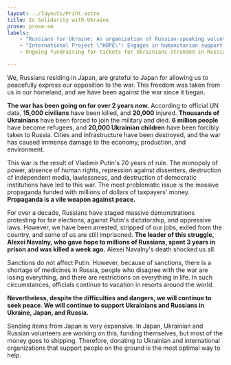 ```yaml
---
layout: ../layouts/Print.astro
title: In Solidarity with Ukraine
prose: prose-sm
labels:
    - "Russians for Ukraine: An organization of Russian-speaking volunteers at  the Poland-Ukraine border."
    - "International Project \"HOPE\": Engages in humanitarian support."
    - Ongoing fundraising for tickets for Ukrainians stranded in Russia.

---
```


We, Russians residing in Japan, are grateful to Japan for allowing us to peacefully express our opposition to the war. This freedom was taken from us in our homeland, and we have been against the war since it began.

__The war has been going on for over 2 years now.__ According to official UN data, **15,000 civilians** have been killed, and **20,000** injured. **Thousands of Ukrainians** have been forced to join the military and died. **6 million people** have become refugees, and **20,000 Ukrainian children** have been forcibly taken to Russia. Cities and infrastructure have been destroyed, and the war has caused immense damage to the economy, production, and environment.

This war is the result of Vladimir Putin's 20 years of rule. The monopoly of power, absence of human rights, repression against dissenters, destruction of independent media, lawlessness, and destruction of democratic institutions have led to this war. The most problematic issue is the massive propaganda funded with millions of dollars of taxpayers' money. **Propaganda is a vile weapon against peace.**

For over a decade, Russians have staged massive demonstrations protesting for fair elections, against Putin's dictatorship, and oppressive laws. However, we have been arrested, stripped of our jobs, exiled from the country, and some of us are still imprisoned. **The leader of this struggle, Alexei Navalny, who gave hope to millions of Russians, spent 3 years in prison and was killed a week ago.** Alexei Navalny's death shocked us all.

Sanctions do not affect Putin. However, because of sanctions, there is a shortage of medicines in Russia, people who disagree with the war are losing everything, and there are restrictions on everything in life. In such circumstances, officials continue to vacation in resorts around the world.

**Nevertheless, despite the difficulties and dangers, we will continue to seek peace. We will continue to support Ukrainians and Russians in Ukraine, Japan, and Russia.**

Sending items from Japan is very expensive. In Japan, Ukrainian and Russian volunteers are working on this, funding themselves, but most of the money goes to shipping. Therefore, donating to Ukrainian and international organizations that support people on the ground is the most optimal way to help.

